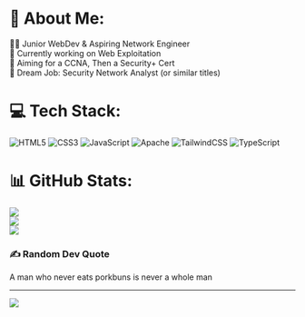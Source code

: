 # 💫 About Me:
👨‍💻 Junior WebDev & Aspiring Network Engineer<br>🔭 Currently working on Web Exploitation<br>🚩 Aiming for a CCNA, Then a Security+ Cert<br>📍 Dream Job: Security Network Analyst (or similar titles)<br>


# 💻 Tech Stack:
![HTML5](https://img.shields.io/badge/html5-%23E34F26.svg?style=for-the-badge&logo=html5&logoColor=white) ![CSS3](https://img.shields.io/badge/css3-%231572B6.svg?style=for-the-badge&logo=css3&logoColor=white) ![JavaScript](https://img.shields.io/badge/javascript-%23323330.svg?style=for-the-badge&logo=javascript&logoColor=%23F7DF1E) ![Apache](https://img.shields.io/badge/apache-%23D42029.svg?style=for-the-badge&logo=apache&logoColor=white) ![TailwindCSS](https://img.shields.io/badge/tailwindcss-%2338B2AC.svg?style=for-the-badge&logo=tailwind-css&logoColor=white) ![TypeScript](https://img.shields.io/badge/typescript-%23007ACC.svg?style=for-the-badge&logo=typescript&logoColor=white)
# 📊 GitHub Stats:
![](https://github-readme-stats.vercel.app/api?username=Jack&theme=dark&hide_border=false&include_all_commits=false&count_private=false)<br/>
![](https://github-readme-streak-stats.herokuapp.com/?user=Jack&theme=dark&hide_border=false)<br/>
![](https://github-readme-stats.vercel.app/api/top-langs/?username=Jack&theme=dark&hide_border=false&include_all_commits=false&count_private=false&layout=compact)

### ✍️ Random Dev Quote
A man who never eats porkbuns is never a whole man

---
[![](https://visitcount.itsvg.in/api?id=Jack&icon=3&color=2)](https://visitcount.itsvg.in)

<!-- Proudly created with GPRM ( https://gprm.itsvg.in ) -->
